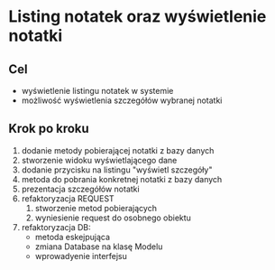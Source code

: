 # Listing notatek oraz wyświetlenie notatki

## Cel

* wyświetlenie listingu notatek w systemie
* możliwość wyświetlenia szczegółów wybranej notatki

## Krok po kroku

1. dodanie metody pobierającej notatki z bazy danych
2. stworzenie widoku wyświetlającego dane
3. dodanie przycisku na listingu "wyświetl szczegóły"
4. metoda do pobrania konkretnej notatki z bazy danych
5. prezentacja szczegółów notatki
6. refaktoryzacja REQUEST
   1. stworzenie metod pobierających
   2. wyniesienie request do osobnego obiektu
7. refaktoryzacja DB:
   * metoda eskejpująca
   * zmiana Database na klasę Modelu
   * wprowadyenie interfejsu
